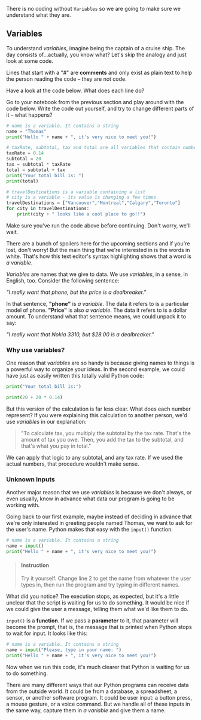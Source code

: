 

There is no coding without `Variables` so we are going to make sure we understand what they are.


## Variables

To understand _variables_, imagine being the captain of a cruise ship. The day consists of...actually, you know what? Let's skip the analogy and just look at some code.

Lines that start with a "#" are **comments** and only exist as plain text to help the person reading the code – they are not code. 

Have a look at the code below. What does each line do? 

Go to your notebook from the previous section and play around with the code below. Write the code out yourself, and try to change different parts of it – what happens?

```python
# name is a variable. It contains a string
name = "Thomas"
print("Hello " + name + ", it's very nice to meet you!")

# taxRate, subtotal, tax and total are all variables that contain numbers
taxRate = 0.14
subtotal = 20
tax = subtotal * taxRate
total = subtotal + tax
print("Your total bill is: ")
print(total)

# travelDestinations is a variable containing a list
# city is a variable - its value is changing a few times
travelDestinations = ["Vancouver","Montreal","Calgary","Toronto"]
for city in travelDestinations:
    print(city + " looks like a cool place to go!!")
```


Make sure you've run the code above before continuing. Don't worry, we'll wait.

There are a bunch of spoilers here for the upcoming sections and if you're lost, don't worry! But the main thing that we're interested in is the words in white. That's how this text editor's syntax highlighting shows that a word is _a variable_.

_Variables_ are names that we give to data. We use _variables_, in a sense, in English, too. Consider the following sentence:

_"I really want that phone, but the price is a dealbreaker."_

In that sentence, **"phone"** is _a variable_. The data it refers to is a particular model of phone. **"Price"** is also _a variable_. The data it refers to is a dollar amount. To understand what that sentence means, we could unpack it to say:

_"I really want that Nokia 3310, but $28.00 is a dealbreaker."_


### Why use variables?

One reason that _variables_ are so handy is because giving names to things is a powerful way to organize your ideas. In the second example, we could have just as easily written this totally valid Python code:

```python
print("Your total bill is:")

print(20 + 20 * 0.14)
```

But this version of the calculation is far less clear. What does each number represent? If you were explaining this calculation to another person, we'd use _variables_ in our explanation: 

> "To calculate tax, you multiply the subtotal by the tax rate. That's the amount of tax you owe. Then, you add the tax to the subtotal, and that's what you pay in total."  

We can apply that logic to any subtotal, and any tax rate. If we used the actual numbers, that procedure wouldn't make sense.

### Unknown Inputs

Another major reason that we use _variables_ is because we don't always, or even usually, know in advance what data our program is going to be working with.

Going back to our first example, maybe instead of deciding in advance that we're only interested in greeting people named Thomas, we want to ask for the user's name. Python makes that easy with the `input()` function.


```python
# name is a variable. It contains a string
name = input()
print("Hello " + name + ", it's very nice to meet you!")
```

> #### Instruction
> Try it yourself. Change line 2 to get the name from whatever the user types in, then run the program and try typing in different names.


What did you notice? The execution stops, as expected, but it's a little unclear that the script is waiting for us to do something. It would be nice if we could give the user a message, telling them what we'd like them to do.

`input()` is a **function**. If we pass a **parameter** to it, that parameter will become the prompt, that is, the message that is printed when Python stops to wait for input. It looks like this:

```python
# name is a variable. It contains a string
name = input("Please, type in your name: ")
print("Hello " + name + ", it's very nice to meet you!")
```


Now when we run this code, it's much clearer that Python is waiting for us to do something.

There are many different ways that our Python programs can receive data from the outside world. It could be from a database, a spreadsheet, a sensor, or another software program. It could be user input: a button press, a mouse gesture, or a voice command. But we handle all of these inputs in the same way, capture them in _a variable_ and give them a name.
